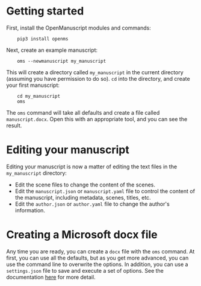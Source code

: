 # Getting started

First, install the OpenManuscript modules and commands:

```
    pip3 install openms
```

Next, create an example manuscript:

```
    oms --newmanuscript my_manuscript
```

This will create a directory called `my_manuscript` in the current directory
(assuming you have permission to do so). `cd` into the directory, and create
your first manuscript:

```
    cd my_manuscript
    oms 
```

The `oms` command will take all defaults and create a file called
`manuscript.docx`. Open this with an appropriate tool, and you can see the
result.

# Editing your manuscript

Editing your manuscript is now a matter of editing the text files in the
`my_manuscript` directory:

- Edit the scene files to change the content of the scenes.
- Edit the `manuscript.json` or `manuscript.yaml` file to control the content of
  the manuscript, including metadata, scenes, titles, etc.
- Edit the `author.json` or `author.yaml` file to change the author's
  information.

# Creating a Microsoft docx file

Any time you are ready, you can create a `docx` file with the `oms` command. At
first, you can use all the defaults, but as you get more advanced, you can use
the command line to overwrite the options. In addition, you can use
a `settings.json` file to save and execute a set of options. See the
documentation [here](https://github.com/openmanuscript/openmanuscript/blob/master/src/README.md) for more detail.
